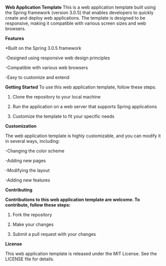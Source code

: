 **Web Application Template**
This is a web application template built using the Spring framework (version 3.0.5) that enables developers to quickly create and deploy web applications. The template is designed to be responsive, making it compatible with various screen sizes and web browsers.

**Features**

*Built on the Spring 3.0.5 framework

-Designed using responsive web design principles

-Compatible with various web browsers

-Easy to customize and extend


**Getting Started**
To use this web application template, follow these steps:


1) Clone the repository to your local machine

2) Run the application on a web server that supports Spring applications

3) Customize the template to fit your specific needs


**Customization**

The web application template is highly customizable, and you can modify it in several ways, including:

-Changing the color scheme

-Adding new pages

-Modifying the layout

-Adding new features

**Contributing**

**Contributions to this web application template are welcome. To contribute, follow these steps:**

1) Fork the repository

2) Make your changes

3) Submit a pull request with your changes



**License**

This web application template is released under the MIT License. See the LICENSE file for details.
